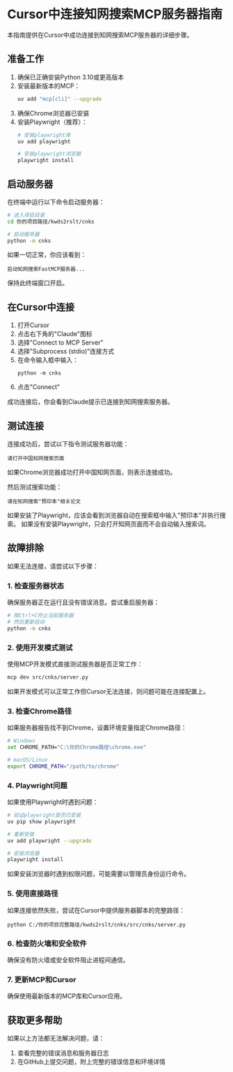 # Cursor中连接知网搜索MCP服务器指南

本指南提供在Cursor中成功连接到知网搜索MCP服务器的详细步骤。

## 准备工作

1. 确保已正确安装Python 3.10或更高版本
2. 安装最新版本的MCP：
   ```bash
   uv add "mcp[cli]" --upgrade
   ```
3. 确保Chrome浏览器已安装
4. 安装Playwright（推荐）：
   ```bash
   # 安装playwright库
   uv add playwright
   
   # 安装playwright浏览器
   playwright install
   ```

## 启动服务器

在终端中运行以下命令启动服务器：

```bash
# 进入项目目录
cd 你的项目路径/kwds2rslt/cnks

# 启动服务器
python -m cnks
```

如果一切正常，你应该看到：
```
启动知网搜索FastMCP服务器...
```

保持此终端窗口开启。

## 在Cursor中连接

1. 打开Cursor
2. 点击右下角的"Claude"图标
3. 选择"Connect to MCP Server"
4. 选择"Subprocess (stdio)"连接方式
5. 在命令输入框中输入：
   ```
   python -m cnks
   ```
6. 点击"Connect"

成功连接后，你会看到Claude提示已连接到知网搜索服务器。

## 测试连接

连接成功后，尝试以下指令测试服务器功能：

```
请打开中国知网搜索页面
```

如果Chrome浏览器成功打开中国知网页面，则表示连接成功。

然后测试搜索功能：

```
请在知网搜索"预印本"相关论文
```

如果安装了Playwright，应该会看到浏览器自动在搜索框中输入"预印本"并执行搜索。
如果没有安装Playwright，只会打开知网页面而不会自动输入搜索词。

## 故障排除

如果无法连接，请尝试以下步骤：

### 1. 检查服务器状态

确保服务器正在运行且没有错误消息。尝试重启服务器：

```bash
# 按Ctrl+C终止当前服务器
# 然后重新启动
python -m cnks
```

### 2. 使用开发模式测试

使用MCP开发模式直接测试服务器是否正常工作：

```bash
mcp dev src/cnks/server.py
```

如果开发模式可以正常工作但Cursor无法连接，则问题可能在连接配置上。

### 3. 检查Chrome路径

如果服务器报告找不到Chrome，设置环境变量指定Chrome路径：

```bash
# Windows
set CHROME_PATH="C:\你的Chrome路径\chrome.exe"

# macOS/Linux
export CHROME_PATH="/path/to/chrome"
```

### 4. Playwright问题

如果使用Playwright时遇到问题：

```bash
# 验证playwright是否已安装
uv pip show playwright

# 重新安装
uv add playwright --upgrade

# 安装浏览器
playwright install
```

如果安装浏览器时遇到权限问题，可能需要以管理员身份运行命令。

### 5. 使用直接路径

如果连接依然失败，尝试在Cursor中提供服务器脚本的完整路径：

```
python C:/你的项目完整路径/kwds2rslt/cnks/src/cnks/server.py
```

### 6. 检查防火墙和安全软件

确保没有防火墙或安全软件阻止进程间通信。

### 7. 更新MCP和Cursor

确保使用最新版本的MCP库和Cursor应用。

## 获取更多帮助

如果以上方法都无法解决问题，请：

1. 查看完整的错误消息和服务器日志
2. 在GitHub上提交问题，附上完整的错误信息和环境详情 